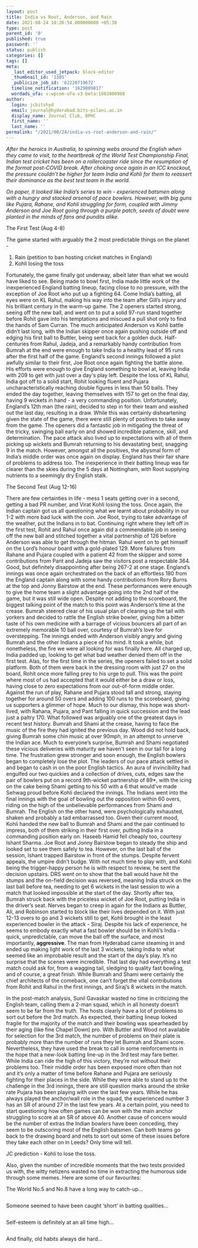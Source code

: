 ```yaml
---
layout: post
title: India vs Root, Anderson, and Rain
date: 2021-08-24 18:26:54.000000000 +05:30
type: post
parent_id: '0'
published: true
password: ''
status: publish
categories: []
tags: []
meta:
  _last_editor_used_jetpack: block-editor
  _thumbnail_id: '1385'
  _publicize_job_id: '62220719672'
  timeline_notification: '1629809817'
  wordads_ufa: s:wpcom-ufa-v3-beta:1663800988
author:
  login: jcbitshyd
  email: journal@hyderabad.bits-pilani.ac.in
  display_name: Journal Club, BPHC
  first_name: ''
  last_name: ''
permalink: "/2021/08/24/india-vs-root-anderson-and-rain/"
---
```

<p><!-- wp:paragraph --></p>
<p><em>After the heroics in Australia, to spinning webs around the English when they came to visit, to the heartbreak of the World Test Championship Final, Indian test cricket has been on a rollercoaster ride since the resumption of the format post-COVID break. After choking once again in an ICC knockout, the pressure couldn’t be higher for team India and Kohli for them to reassert their dominance as the best test team in the world.</em></p>
<p><!-- /wp:paragraph --></p>
<p><!-- wp:paragraph --></p>
<p><em>On paper, it looked like India’s series to win - experienced batsmen along with a hungry and stacked arsenal of pace bowlers. However, with big guns like Pujara, Rahane, and Kohli struggling for form, coupled with Jimmy Anderson and Joe Root going through a purple patch, seeds of doubt were planted in the minds of fans and pundits alike.&nbsp;</em></p>
<p><!-- /wp:paragraph --></p>
<p><!-- wp:paragraph --></p>
<p>The First Test (Aug 4-8)</p>
<p><!-- /wp:paragraph --></p>
<p><!-- wp:paragraph --></p>
<p>The game started with arguably the 2 most predictable things on the planet -&nbsp;</p>
<p><!-- /wp:paragraph --></p>
<p><!-- wp:list {"ordered":true} --></p>
<ol>
<li>Rain (petition to ban hosting cricket matches in England)</li>
<li>Kohli losing the toss</li>
</ol>
<p><!-- /wp:list --></p>
<p><!-- wp:paragraph --></p>
<p>Fortunately, the game finally got underway, albeit later than what we would have liked to see. Being made to bowl first, India made little work of the inexperienced England batting lineup, facing close to no pressure, with the exception of Joe Root who put up a fighting 64. Come India’s batting, all eyes were on KL Rahul, making his way into the team after Gill’s injury and his brilliant century in the warm-up game. The 2 openers started strong, seeing off the new ball, and went on to put a solid 97-run stand together before Rohit gave into his temptations and miscued a pull shot only to find the hands of Sam Curran. The much anticipated Anderson vs Kohli battle didn’t last long, with the Indian skipper once again pushing outside off and edging his first ball to Buttler, being sent back for a golden duck. Half-centuries from Rahul, Jadeja, and a remarkably handy contribution from Bumrah at the end were enough to take India to a healthy lead of 95 runs after the first half of the game. England’s second innings followed a plot awfully similar to their first, Joe Root once again fighting the battle alone. His efforts were enough to give England something to bowl at, leaving India with 209 to get with just over a day's play left. Despite the loss of KL Rahul, India got off to a solid start, Rohit looking fluent and Pujara uncharacteristically reaching double figures in less than 50 balls. They ended the day together, leaving themselves with 157 to get on the final day, having 9 wickets in hand - a very commanding position. Unfortunately, England’s 12th man (the rain), decided to step in for their team and washed out the last day, resulting in a draw. While this was certainly disheartening given the state of the game, there were still plenty of positives to take away from the game. The openers did a fantastic job in mitigating the threat of the tricky, swinging ball early on and showed incredible patience, skill, and determination. The pace attack also lived up to expectations with all of them picking up wickets and Bumrah returning to his devastating best, snagging 9 in the match. However, amongst all the positives, the abysmal form of India’s middle order was once again on display. England has their fair share of problems to address too. The inexperience in their batting lineup was far clearer than the skies during the 5 days at Nottingham, with Root supplying nutrients to a seemingly dry English stalk.</p>
<p><!-- /wp:paragraph --></p>
<p><!-- wp:paragraph --></p>
<p>The Second Test (Aug 12-16)&nbsp;</p>
<p><!-- /wp:paragraph --></p>
<p><!-- wp:paragraph --></p>
<p>There are few certainties in life - mess 1 seats getting over in a second, getting a bad PR number, and Virat Kohli losing the toss. Once again, the Indian captain got us all questioning what we learnt about probability in our 1-2 with more bad luck with the coin. Joe Root, trying to take advantage of the weather, put the Indians in to bat. Continuing right where they left off in the first test, Rohit and Rahul once again did a commendable job in seeing off the new ball and stitched together a vital partnership of 126 before Anderson was able to get through the hitman. Rahul went on to get himself on the Lord’s honour board with a gold-plated 129. More failures from Rahane and Pujara coupled with a patient 42 from the skipper and some contributions from Pant and Jadeja saw the visitors post a respectable 364. Good, but definitely disappointing after being 267-2 at one stage. England’s innings was once again orchestrated on the back of an effortless 180 from the England captain along with some handy contributions from Rory Burns at the top and Jonny Bairstow at the end. These performances were enough to give the home team a slight advantage going into the 2nd half of the game, but it was still wide open. Despite not adding to the scoreboard, the biggest talking point of the match to this point was Anderson’s time at the crease. Bumrah steered clear of his usual plan of cleaning up the tail with yorkers and decided to rattle the English strike bowler, giving him a bitter taste of his own medicine with a barrage of vicious bouncers all part of an extremely memorable 10 ball over, courtesy of Bumrah’s love for overstepping. The innings ended with Anderson visibly angry and giving Bumrah and the other Indians a piece of his mind. It took a while, but nonetheless, the fire we were all looking for was finally here. All charged up, India padded up, looking to get what bad weather denied them off in the first test. Alas, for the first time in the series, the openers failed to set a solid platform. Both of them were back in the dressing room with just 27 on the board, Rohit once more falling prey to his urge to pull. This was the point where most of us had accepted that it would either be a draw or loss, having close to zero expectations from our out-of-form middle order. Against the run of play, Rahane and Pujara stood tall and strong, staying together for around 50 overs and adding 100 runs to the scoreboard, giving us supporters a glimmer of hope. Much to our dismay, this hope was short-lived, with Rahana, Pujara, and Pant falling in quick succession and the lead just a paltry 170. What followed was arguably one of the greatest days in recent test history. Bumrah and Shami at the crease, having to face the music of the fire they had ignited the previous day. Wood did not hold back, giving Bumrah some chin music at over 90mph, in an attempt to unnerve the Indian ace. Much to everyone’s surprise, Bumrah and Shami negotiated these vicious deliveries with maturity we haven't seen in our tail for a long time. The frustration grew stronger and soon enough, the English bowlers began to completely lose the plot. The leaders of our pace attack settled in and began to cash in on the poor English tactics. An aura of invincibility had engulfed our two quickies and a collection of drives, cuts, edges saw the pair of bowlers put on a record 9th-wicket partnership of 89*, with the icing on the cake being Shami getting to his 50 with a 6 that would’ve made Sehwag proud before Kohli declared the innings. The Indians went into the final innings with the goal of bowling out the opposition within 60 overs, riding on the high of the unbelievable performances from Shami and Bumrah. The English on the other hand, were psychologically exhausted, shaken and probably a tad embarrassed too. Given their current mood, Kohli handed the new ball to Bumrah and Shami and the pair continued to impress, both of them striking in their first over, putting India in a commanding position early on. Haseeb Hamid fell cheaply too, courtesy Ishant Sharma. Joe Root and Jonny Bairstow began to steady the ship and looked set to see them safely to tea. However, on the last ball of the session, Ishant trapped Bairstow in front of the stumps. Despite fervent appeals, the umpire didn’t budge. With not much time to play with, and Kohli being the trigger-happy person he is with respect to review, he sent the decision upstairs. DRS went on to show that the ball would have hit the stumps and the on-field decision was reversed, meaning India struck on the last ball before tea, needing to get 6 wickets in the last session to win a match that looked impossible at the start of the day. Shortly after tea, Bumrah struck back with the priceless wicket of Joe Root, putting India in the driver’s seat. Nerves began to creep in again for the Indians as Buttler, Ali, and Robinson started to block like their lives depended on it. With just 12-13 overs to go and 3 wickets still to get, Kohli brought in the least experienced bowler in the attack - Siraj. Despite his lack of experience, he seems to embody exactly what a fast bowler should be in Kohli’s India - quick, unpredictable, can move the ball off the surface, and most importantly, <strong>aggressive</strong>. The man from Hyderabad came steaming in and ended up making light work of the last 3 wickets, taking India to what seemed like an improbable result and the start of the day’s play. It’s no surprise that the scenes were incredible. That last day had everything a test match could ask for, from a wagging tail, sledging to quality fast bowling, and of course, a great finish. While Bumrah and Shami were certainly the chief architects of the comeback, one can’t forget the vital contributions from Rohit and Rahul in the first innings, and Siraj’s 8 wickets in the match.</p>
<p><!-- /wp:paragraph --></p>
<p><!-- wp:paragraph --></p>
<p>In the post-match analysis, Sunil Gavaskar wasted no time in criticizing the English team, calling them a 2-man squad, which in all honesty doesn’t seem to be far from the truth. The hosts clearly have a lot of problems to sort out before the 3rd match. As expected, their batting lineup looked fragile for the majority of the match and their bowling was spearheaded by their aging (like fine Chapel Down) pro. With Buttler and Wood not available for selection for the 3rd match, the number of problems on their plate is probably more than the number of runs they let Bumrah and Shami score. Nevertheless, they have used the break to call in some reinforcements in the hope that a new-look batting line-up in the 3rd test may fare better. While India can ride the high of this victory, they’re not without their problems too. Their middle order has been exposed more often than not and it’s only a matter of time before Rahane and Pujara are seriously fighting for their places in the side. While they were able to stand up to the challenge in the 3rd innings, there are still question marks around the strike rate Pujara has been playing with over the last few years. While he has always played the anchor/wall role in the squad, the experienced number 3 has an SR of around 27 in the last few years. At a certain point, you need to start questioning how often games can be won with the main anchor struggling to score at an SR of above 40. Another cause of concern would be the number of extras the Indian bowlers have been conceding, they seem to be outscoring most of the English batsmen. Can both teams go back to the drawing board and nets to sort out some of these issues before they take each other on in Leeds? Only time will tell.&nbsp;</p>
<p><!-- /wp:paragraph --></p>
<p><!-- wp:paragraph --></p>
<p>JC prediction - Kohli to lose the toss.&nbsp;</p>
<p><!-- /wp:paragraph --></p>
<p><!-- wp:paragraph --></p>
<p>Also, given the number of incredible moments that the two tests provided us with, the witty netizens wasted no time in extracting the humorous side through some memes. Here are some of our favourites:</p>
<p><!-- /wp:paragraph --></p>
<p><!-- wp:paragraph --></p>
<p>The World No.5 and No.8 have a long way to catch-up...</p>
<p><!-- /wp:paragraph --></p>
<p><!-- wp:image --></p>
<figure class="wp-block-image"><img src="{{ site.baseurl }}/assets/2021/08/TJY3w7fkeIrCQNWbRI28WeKaRgs_U1oQ0YWQDDxAbb3N1cM6ZNmXxS7kRS1m-9iEMLjDYykOa1ODNkbBpI9j3pfH0Lq4TzppdTgdg0gFMboS40tWpZSFg11RJnfaNZxu9dTciBY=s0" alt="" /></figure>
<p><!-- /wp:image --></p>
<p><!-- wp:paragraph --></p>
<p>Someone seemed to have been caught ‘short’ in batting qualities...</p>
<p><!-- /wp:paragraph --></p>
<p><!-- wp:image --></p>
<figure class="wp-block-image"><img src="{{ site.baseurl }}/assets/2021/08/ZRdqc9OoB-5D4WArAuxQVGpmGSmxbFjGd8xbwDVvc7Ae-YgPhOxOSnx0bykBJiTLii2wy1mKib4ecVsDYA0G_GpVPtpUrOfzgX-S5_4C6esqqywXH8a0-gNHHFQi7dA6n9v-A_Q=s0" alt="" /></figure>
<p><!-- /wp:image --></p>
<p><!-- wp:paragraph --></p>
<p>Self-esteem is definitely at an all time high...</p>
<p><!-- /wp:paragraph --></p>
<p><!-- wp:image --></p>
<figure class="wp-block-image"><img src="{{ site.baseurl }}/assets/2021/08/XjU8IEkfYei_yNvEb21_a19xmFYlu_lmXiF7TkWNZjUzcU-0dARCoJ7-agRy_GRdQ6_HN6JTqx0sQpoSYSpCeri2gMC5HiHW9DhAWBtcjCrxm_fmItOYOwX8_2g_BZ_F61Z27II=s0" alt="" /></figure>
<p><!-- /wp:image --></p>
<p><!-- wp:paragraph --></p>
<p>And finally, old habits always die hard...</p>
<p><!-- /wp:paragraph --></p>
<p><!-- wp:image --></p>
<figure class="wp-block-image"><img src="{{ site.baseurl }}/assets/2021/08/VTOZ0aDrznQTGw_D0RekE7PfFxYfF2Qdf-cLlLNvSJZrrNJOrDfB73z3BiyTPOLDnDvED-irz4u1JKOCM3-BHaBKCNYS7WDHI2C1QXPs37Ur33Ai_cHKidKwb11gG7ySfk_EI_w=s0" alt="" /></figure>
<p><!-- /wp:image --></p>
